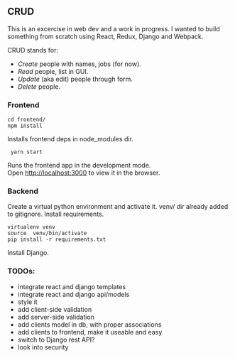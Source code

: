 ## CRUD

This is an excercise in web dev and a work in progress.  I wanted to build something from scratch using React, Redux, Django and Webpack.

CRUD stands for:

  - *Create* people with names, jobs (for now).
  - *Read* people, list in GUI.
  - *Update* (aka edit) people through form.
  - *Delete* people.


### Frontend

````
cd frontend/
npm install
````

Installs frontend deps in node_modules dir.

` yarn start`

Runs the frontend app in the development mode.<br>
Open [http://localhost:3000](http://localhost:3000) to view it in the browser.

### Backend

Create a virtual python environment and activate it.  venv/ dir already added to gitignore. Install requirements.

```
virtualenv venv
source  venv/bin/activate
pip install -r requirements.txt
```

Install Django.

### TODOs:
  - integrate react and django templates
  - integrate react and django api/models
  - style it
  - add client-side validation
  - add server-side validation
  - add clients model in db, with proper associations
  - add clients to frontend, make it useable and easy
  - switch to Django rest API?
  - look into security
